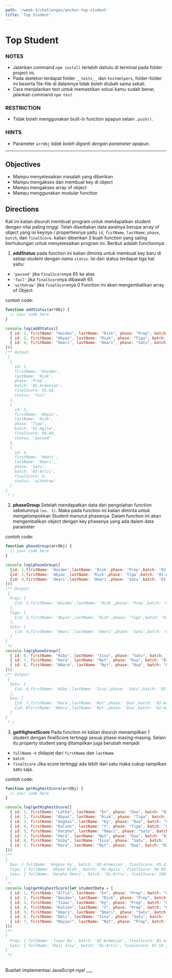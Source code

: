 ```yaml
---
path: '/week-3/challenges/anchor-top-student'
title: 'Top Student'
---
```


# Top Student

### NOTES

- Jalankan command `npm install` terlebih dahulu di terminal pada folder project ini.
- Pada skeleton terdapat folder `__tests__` dan `testHelpers`, folder-folder ini beserta file-file di dalamnya tidak boleh diubah sama sekali.
- Cara menjalankan test untuk memastikan solusi kamu sudah benar, jalankan command `npm test`

### RESTRICTION

- Tidak boleh menggunakan built-in function apapun selain `.push()`.

### HINTS

- Parameter `arrObj` _tidak boleh diganti dengan parameter apapun_.

---

## Objectives

- Mampu menyelesaikan masalah yang diberikan
- Mampu mengakses dan membuat key di object
- Mampu mengakses array of object
- Mampu menggunakan modular function

## Directions

Kali ini kalian disuruh membuat program untuk mendapatkan student dengan nilai paling tinggi. Telah disediakan data awalnya berupa array of object yang isi keynya / propertiesnya yaitu `id`, `fistName`, `lastName`, `phase`, `batch`, dan `finalScore`. kalian diberikan 3 buah function yang saling berhubungan untuk menyelesaikan program ini. Berikut adalah functionnya: 

1. **addStatus**
  pada function ini kalian diminta untuk membuat key baru di setiap student dengan nama `status`.
  Isi dari status terdapat tiga hal yaitu:
  - `'passed'` jika `finalScore`nya 65 ke atas
  - `'fail'` jika `finalScore`nya dibawah 65
  - `'withdraw'` jika `finalScore`nya 0
  Function ini akan mengembalikan array of Object

  contoh code:

  ```js
  function addStatus(arrObj) {
    // your code here
  }

  console.log(addStatus([
    { id: 1, firstName: "Haiden", lastName: "Rizk", phase: "Prep", batch: "02-Armenian", finalScore: 55.66, },
    { id: 2, firstName: "Abyaz", lastName: "Rizk", phase: "Tiga", batch: "01-Agile", finalScore: 99.89, },
    { id: 4, firstName: "Omari", lastName: "Omari", phase: "Satu", batch: "01-Artic", finalScore: 0, },
  ]))
  /** Output:
   [
    {
      id: 1,
      firstName: 'Haiden',
      lastName: 'Rizk',
      phase: 'Prep',
      batch: '02-Armenian',
      finalScore: 55.66,
      status: 'fail'
    },
    {
      id: 2,
      firstName: 'Abyaz',
      lastName: 'Rizk',
      phase: 'Tiga',
      batch: '01-Agile',
      finalScore: 99.89,
      status: 'passed'
    },
    {
      id: 4,
      firstName: 'Omari',
      lastName: 'Omari',
      phase: 'Satu',
      batch: '01-Artic',
      finalScore: 0,
      status: 'withdraw'
    }
  ]
   * /
  ```

2. **phaseGroup**
  Setelah mendapatkan data dari pengolahan function sebelumnya `(no. 1)`. Maka pada function ini kalian diminta untuk mengelompokkan Student menurut phasenya.
  Dalam function ini akan mengembalikan object dengan key phasenya yang ada dalam data parameter

  contoh code:
  ```js
  function phaseGroup(arrObj) {
    // your code here
  }  

  console.log(phaseGroup([
    {id: 1,firstName: 'Haiden',lastName: 'Rizk',phase: 'Prep',batch: '02-Armenian',finalScore: 55.66,status: 'fail'},
    {id: 2,firstName: 'Abyaz',lastName: 'Rizk',phase: 'Tiga',batch: '01-Agile',finalScore: 99.89,status: 'passed'},
    {id: 4,firstName: 'Omari',lastName: 'Omari',phase: 'Satu',batch: '01-Artic',finalScore: 0,status: 'withdraw'}
  ]))
  /** Output:
   {
    Prep: [
      {id: 1,firstName: 'Haiden',lastName: 'Rizk',phase: 'Prep',batch: '02-Armenian',finalScore: 55.66,status: 'fail'}
    ],
    Tiga: [
      {id: 2,firstName: 'Abyaz',lastName: 'Rizk',phase: 'Tiga',batch: '01-Agile',finalScore: 99.89,status: 'passed'}
    ],
    Satu: [
      {id: 4,firstName: 'Omari',lastName: 'Omari',phase: 'Satu',batch: '01-Artic',finalScore: 0,status: 'withdraw'}
    ]
  }
   */
  console.log(phaseGroup([
    { id: 6, firstName: "Hiby", lastName: "Issa", phase: "Satu", batch: "01-Artic", finalScore: 97.53,status: 'passed' },
    { id: 7, firstName: "Hara", lastName: "Nyt", phase: "Dua", batch: "02-Armenian", finalScore: 83.98,status: 'passed' },
    { id: 8, firstName: "AHara", lastName: "Nyt", phase: "Dua", batch: "02-Armenian", finalScore: 86.98,status: 'passed' },
  ]))
  /** Output:
   {
    Satu: [
      {id: 6,firstName: 'Hiby',lastName: 'Issa',phase: 'Satu',batch: '01-Artic',finalScore: 97.53,status: 'passed'}
    ],
    Dua: [
      {id: 7,firstName: 'Hara',lastName: 'Nyt',phase: 'Dua',batch: '02-Armenian',finalScore: 83.98,status: 'passed'}
      {id: 8firstName: 'AHara',lastName: 'Nyt',phase: 'Dua',batch: '02-Armenian',finalScore: 86.98,status: 'passed'}
    ]
  }
   * /
  ```
  
3. **getHighestScore**
  Pada function ini kalian disuruh menampilkan 1 student dengan finalScore tertinggi sesuai phase masing-masing.
  Selain itu property student yang ditampilkan juga berubah menjadi:
  - `fullName` -> didapat dari `firstName` dan `lastName`
  - `batch`
  - `finalScore`
  Jika score tertinggi ada lebih dari satu maka cukup tampilkan satu saja.

  contoh code:
  ```js
  function getHighestScore(arrObj) {
    // your code here
  }

  console.log(getHighestScore([
    { id: 1, firstName: "Letha", lastName: "En", phase: "Dua", batch: "02-Armenian", finalScore: 85.21 },
    { id: 2, firstName: "Abyaz", lastName: "Rizk", phase: "Tiga", batch: "01-Agile", finalScore: 99.89, },
    { id: 3, firstName: "Angkas", lastName: "Ky", phase: "Dua", batch: "02-Armenian", finalScore: 85.43, },
    { id: 4, firstName: "Kalson", lastName: "Y", phase: "Tiga", batch: "01-Agile", finalScore: 66.6, },
    { id: 5, firstName: "Darpha", lastName: "Omari", phase: "Satu", batch: "01-Artic", finalScore: 100, },
    { id: 7, firstName: "Hara", lastName: "Nyt", phase: "Dua", batch: "02-Armenian", finalScore: 70.89, },
    { id: 6, firstName: "Hiby", lastName: "Issa", phase: "Satu", batch: "01-Artic", finalScore: 97.53, },
    { id: 7, firstName: "Hara", lastName: "Nyt", phase: "Dua", batch: "02-Armenian", finalScore: 83.98, },
  ]))
  /**
  {
    Dua: { fullName: 'Angkas Ky', batch: '02-Armenian', finalScore: 85.43 },
    Tiga: { fullName: 'Abyaz Rizk', batch: '01-Agile', finalScore: 99.89 },
    Satu: { fullName: 'Darpha Omari', batch: '01-Artic', finalScore: 100 }
  }
   */
  console.log(getHighestScore(let studentData = [
    { id: 1, firstName: "Alfie", lastName: "En", phase: "Prep", batch: "02-Armenian", finalScore: 85.21 },
    { id: 2, firstName: "Haiden", lastName: "Rizk", phase: "Prep", batch: "02-Armenian", finalScore: 55.66, },
    { id: 3, firstName: "Isaac", lastName: "Ky", phase: "Prep", batch: "02-Armenian", finalScore: 85.43, },
    { id: 4, firstName: "Kalson", lastName: "Y", phase: "Prep", batch: "02-Armenian", finalScore: 0, },
    { id: 5, firstName: "Omari", lastName: "Omari", phase: "Satu", batch: "01-Artic", finalScore: 0, },
    { id: 6, firstName: "Deli", lastName: "Issa", phase: "Satu", batch: "01-Artic", finalScore: 97.53, },
    { id: 7, firstName: "Nayyer", lastName: "Nyt", phase: "Prep", batch: "02-Armenian", finalScore: 0, },
  ]))
  /**
  {
    Prep: { fullName: 'Isaac Ky', batch: '02-Armenian', finalScore: 85.43 },
    Satu: { fullName: 'Deli Issa', batch: '01-Artic', finalScore: 97.53 }
  }
   */
  ```

<br>
Buatlah implementasi JavaScript-nya!
___